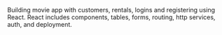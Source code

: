 Building movie app with customers, rentals, logins and registering using React.
React includes components, tables, forms, routing, http services, auth, and deployment.
